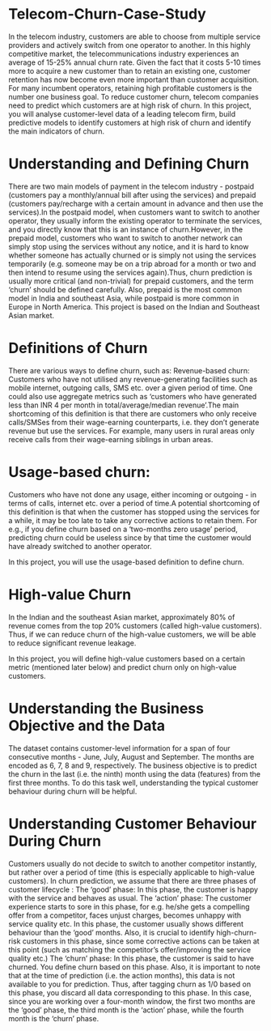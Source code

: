 # Telecom-Churn-Case-Study
In the telecom industry, customers are able to choose from multiple service providers and actively switch from one operator to another. In this highly competitive market, the telecommunications industry experiences an average of 15-25% annual churn rate. Given the fact that it costs 5-10 times more to acquire a new customer than to retain an existing one, customer retention has now become even more important than customer acquisition. For many incumbent operators, retaining high profitable customers is the number one business goal. To reduce customer churn, telecom companies need to predict which customers are at high risk of churn. In this project, you will analyse customer-level data of a leading telecom firm, build predictive models to identify customers at high risk of churn and identify the main indicators of churn.

# Understanding and Defining Churn
There are two main models of payment in the telecom industry - postpaid (customers pay a monthly/annual bill after using the services) and prepaid (customers pay/recharge with a certain amount in advance and then use the services).In the postpaid model, when customers want to switch to another operator, they usually inform the existing operator to terminate the services, and you directly know that this is an instance of churn.However, in the prepaid model, customers who want to switch to another network can simply stop using the services without any notice, and it is hard to know whether someone has actually churned or is simply not using the services temporarily (e.g. someone may be on a trip abroad for a month or two and then intend to resume using the services again).Thus, churn prediction is usually more critical (and non-trivial) for prepaid customers, and the term ‘churn’ should be defined carefully. Also, prepaid is the most common model in India and southeast Asia, while postpaid is more common in Europe in North America. This project is based on the Indian and Southeast Asian market.

# Definitions of Churn
There are various ways to define churn, such as: Revenue-based churn: Customers who have not utilised any revenue-generating facilities such as mobile internet, outgoing calls, SMS etc. over a given period of time. One could also use aggregate metrics such as ‘customers who have generated less than INR 4 per month in total/average/median revenue’.The main shortcoming of this definition is that there are customers who only receive calls/SMSes from their wage-earning counterparts, i.e. they don’t generate revenue but use the services. For example, many users in rural areas only receive calls from their wage-earning siblings in urban areas.

# Usage-based churn: 
Customers who have not done any usage, either incoming or outgoing - in terms of calls, internet etc. over a period of time.A potential shortcoming of this definition is that when the customer has stopped using the services for a while, it may be too late to take any corrective actions to retain them. For e.g., if you define churn based on a ‘two-months zero usage’ period, predicting churn could be useless since by that time the customer would have already switched to another operator.

In this project, you will use the usage-based definition to define churn.

# High-value Churn
In the Indian and the southeast Asian market, approximately 80% of revenue comes from the top 20% customers (called high-value customers). Thus, if we can reduce churn of the high-value customers, we will be able to reduce significant revenue leakage.

In this project, you will define high-value customers based on a certain metric (mentioned later below) and predict churn only on high-value customers.

# Understanding the Business Objective and the Data
The dataset contains customer-level information for a span of four consecutive months - June, July, August and September. The months are encoded as 6, 7, 8 and 9, respectively. The business objective is to predict the churn in the last (i.e. the ninth) month using the data (features) from the first three months. To do this task well, understanding the typical customer behaviour during churn will be helpful.

# Understanding Customer Behaviour During Churn
Customers usually do not decide to switch to another competitor instantly, but rather over a period of time (this is especially applicable to high-value customers). In churn prediction, we assume that there are three phases of customer lifecycle : The ‘good’ phase: In this phase, the customer is happy with the service and behaves as usual. The ‘action’ phase: The customer experience starts to sore in this phase, for e.g. he/she gets a compelling offer from a competitor, faces unjust charges, becomes unhappy with service quality etc. In this phase, the customer usually shows different behaviour than the ‘good’ months. Also, it is crucial to identify high-churn-risk customers in this phase, since some corrective actions can be taken at this point (such as matching the competitor’s offer/improving the service quality etc.) The ‘churn’ phase: In this phase, the customer is said to have churned. You define churn based on this phase. Also, it is important to note that at the time of prediction (i.e. the action months), this data is not available to you for prediction. Thus, after tagging churn as 1/0 based on this phase, you discard all data corresponding to this phase. In this case, since you are working over a four-month window, the first two months are the ‘good’ phase, the third month is the ‘action’ phase, while the fourth month is the ‘churn’ phase.
